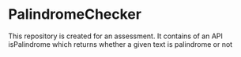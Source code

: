# PalindromeChecker
This repository is created for an assessment. It contains of an API isPalindrome which returns whether a given text is palindrome or not
